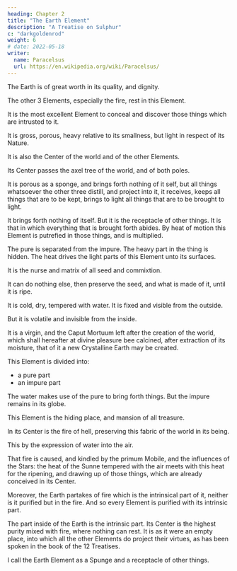 ```yaml
---
heading: Chapter 2
title: "The Earth Element"
description: "A Treatise on Sulphur"
c: "darkgoldenrod"
weight: 6
# date: 2022-05-18
writer:
  name: Paracelsus
  url: https://en.wikipedia.org/wiki/Paracelsus/
---
```



The Earth is of great worth in its quality, and dignity. 

The other 3 Elements, especially the fire, rest in this Element. 

It is the most excellent Element to conceal and discover those things which are intrusted to it.

It is gross, porous, heavy relative to its smallness, but light in respect of its Nature. 

It is also the Center of the world and of the other Elements. 

Its Center passes the axel tree of the world, and of both poles. 

It is porous as a sponge, and brings forth nothing of it self, but all things whatsoever the other three distill, and project into it, it receives, keeps all things that are to be kept, brings to light all things that are to be brought to light.

It brings forth nothing of itself. But it is the receptacle of other things. It is that in which everything that is brought forth abides. By heat of motion this Element is putrefied in those things, and is multiplied. 

The pure is separated from the impure. The heavy part in the thing is hidden. The heat drives the light parts of this Element unto its surfaces. 

It is the nurse and matrix of all seed and commixtion. 

It can do nothing else, then preserve the seed, and what is made of it, until it is ripe.

It is cold, dry, tempered with water. It is fixed and visible from the outside.

But it is volatile and invisible from the inside. 

It is a virgin, and the Caput Mortuum left after the creation of the world, which shall hereafter at divine pleasure bee calcined, after extraction of its moisture, that of it a new Crystalline Earth may be created. 

This Element is divided into:
- a pure part
- an impure part

The water makes use of the pure to bring forth things. But the impure remains in its globe. 

This Element is the hiding place, and mansion of all treasure. 

In its Center is the fire of hell, preserving this fabric of the world in its being. 

This by the expression of water into the air. 

That fire is caused, and kindled by the primum Mobile, and the influences of the Stars: the heat of the Sunne tempered with the air meets with this heat for the ripening, and drawing up of those things, which are already conceived in its Center. 

Moreover, the Earth partakes of fire which is the intrinsical part of it, neither is it purified but in the fire. And so every Element is purified with its intrinsic part.

The part inside of the Earth is the intrinsic part. Its Center is the highest purity mixed with fire, where nothing can rest. It is as it were an empty place, into which all the other Elements do project their virtues, as has been spoken in the book of the 12 Treatises.

I call the Earth Element as a Spunge and a receptacle of other things.

<!-- , which serveth for our purpose. -->
